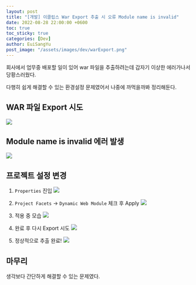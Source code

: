 ```yaml
---
layout: post
title: "[개발] 이클립스 War Export 추출 시 오류 Module name is invalid"
date: 2022-08-28 22:00:00 +0600
toc: true
toc_sticky: true
categories: [Dev]
author: EuiSangYu
post_image: "/assets/images/dev/warExport.png"
---
```


회사에서 업무중 배포할 일이 있어 war 파일을 추출하려는데 갑자기 이상한 에러가나서 당황스러웠다.

다행히 쉽게 해결할 수 있는 환경설정 문제였어서 나중에 까먹을까봐 정리해둔다.

## WAR 파일 Export 시도
![](https://velog.velcdn.com/images/clothes/post/df89a088-2624-40af-8122-636292e16425/image.png)

## Module name is invalid 에러 발생
![](https://velog.velcdn.com/images/clothes/post/dfaec65c-3696-4074-9d98-8c639e1c701a/image.png)

## 프로젝트 설정 변경
1. `Properties` 진입
![](https://velog.velcdn.com/images/clothes/post/596a4d64-ff75-4fb3-9e7f-d6ca74266746/image.png)

2. `Project Facets` -> `Dynamic Web Module` 체크 후 Apply
![](https://velog.velcdn.com/images/clothes/post/80fe4cef-359f-47bf-82b5-ca9f8b089582/image.png)

3. 적용 중 모습
![](https://velog.velcdn.com/images/clothes/post/1ca45095-5d00-4448-baef-1962fce78d8f/image.png)

4. 완료 후 다시 Export 시도
![](https://velog.velcdn.com/images/clothes/post/282bf160-ef1f-44a0-9b92-abf418f126fd/image.png)

5. 정상적으로 추출 완료!
![](https://velog.velcdn.com/images/clothes/post/67979120-af04-4baf-83b7-7047c82c9ee0/image.png)


## 마무리
생각보다 간단하게 해결할 수 있는 문제였다.

